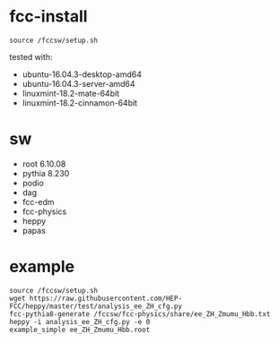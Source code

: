 # fcc-install

`source /fccsw/setup.sh`

tested with: 
* ubuntu-16.04.3-desktop-amd64
* ubuntu-16.04.3-server-amd64
* linuxmint-18.2-mate-64bit
* linuxmint-18.2-cinnamon-64bit

# sw
* root 6.10.08
* pythia 8.230
* podio
* dag
* fcc-edm
* fcc-physics
* heppy
* papas

# example
```shell
source /fccsw/setup.sh
wget https://raw.githubusercontent.com/HEP-FCC/heppy/master/test/analysis_ee_ZH_cfg.py
fcc-pythia8-generate /fccsw/fcc-physics/share/ee_ZH_Zmumu_Hbb.txt
heppy -i analysis_ee_ZH_cfg.py -e 0
example_simple ee_ZH_Zmumu_Hbb.root
```
